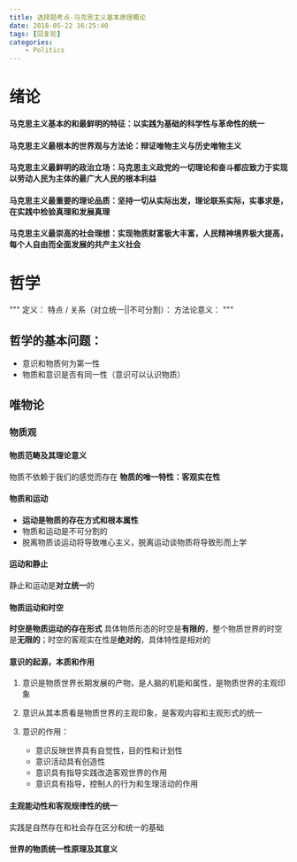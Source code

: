 ```yaml
---
title: 选择题考点-马克思主义基本原理概论
date: 2018-05-22 16:25:40
tags: [回复轮]
categories: 
	- Politics
---
```




# 绪论
#### 马克思主义基本的和最鲜明的特征：以实践为基础的科学性与革命性的统一


#### 马克思主义最根本的世界观与方法论：辩证唯物主义与历史唯物主义

#### 马克思主义最鲜明的政治立场：马克思主义政党的一切理论和奋斗都应致力于实现以劳动人民为主体的最广大人民的根本利益

#### 马克思主义最重要的理论品质：坚持一切从实际出发，理论联系实际，实事求是，在实践中检验真理和发展真理


#### 马克思主义最崇高的社会理想：实现物质财富极大丰富，人民精神境界极大提高，每个人自由而全面发展的共产主义社会



# 哲学

"""
定义：
特点 / 关系（对立统一||不可分割）：
方法论意义：
"""


## 哲学的基本问题：
- 意识和物质何为第一性
- 物质和意识是否有同一性（意识可以认识物质）



## 唯物论
### 物质观

#### 物质范畴及其理论意义
物质不依赖于我们的感觉而存在
**物质的唯一特性：客观实在性**

#### 物质和运动
- **运动是物质的存在方式和根本属性**
- 物质和运动是不可分割的
- 脱离物质谈运动将导致唯心主义，脱离运动谈物质将导致形而上学




#### 运动和静止
静止和运动是**对立统一**的


#### 物质运动和时空
**时空是物质运动的存在形式**
具体物质形态的时空是**有限的**，整个物质世界的时空是**无限的**；时空的客观实在性是**绝对的**，具体特性是相对的



#### 意识的起源，本质和作用
1. 意识是物质世界长期发展的产物，是人脑的机能和属性，是物质世界的主观印象

2. 意识从其本质看是物质世界的主观印象，是客观内容和主观形式的统一

3. 意识的作用：
	- 意识反映世界具有自觉性，目的性和计划性
	- 意识活动具有创造性
	- 意识具有指导实践改造客观世界的作用
	- 意识具有指导，控制人的行为和生理活动的作用


#### 主观能动性和客观规律性的统一
实践是自然存在和社会存在区分和统一的基础


#### 世界的物质统一性原理及其意义





